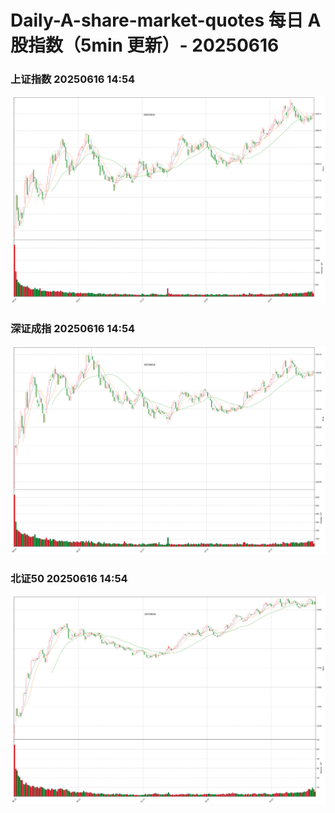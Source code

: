 
# Daily-A-share-market-quotes 每日 A 股指数（5min 更新）- 20250616

### 上证指数 20250616 14:54
![](./fig/2025/6/20250616-sh000001.png)

### 深证成指 20250616 14:54
![](./fig/2025/6/20250616-sz399001.png)

### 北证50 20250616 14:54
![](./fig/2025/6/20250616-bj899050.png)
